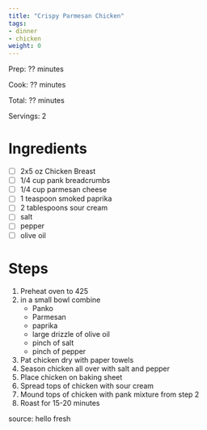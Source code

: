 ```yaml
---
title: "Crispy Parmesan Chicken"
tags:
- dinner
- chicken
weight: 0
---
```

Prep: ?? minutes

Cook: ?? minutes

Total: ?? minutes

Servings: 2

# Ingredients
- [ ] 2x5 oz Chicken Breast
- [ ] 1/4 cup pank breadcrumbs
- [ ] 1/4 cup parmesan cheese
- [ ] 1 teaspoon smoked paprika
- [ ] 2 tablespoons sour cream
- [ ] salt
- [ ] pepper
- [ ] olive oil

# Steps
1. Preheat oven to 425
2. in a small bowl combine
	- Panko
	- Parmesan 
	- paprika
	- large drizzle of olive oil
	- pinch of salt
	- pinch of pepper
3. Pat chicken dry with paper towels
4. Season chicken all over with salt and pepper
5. Place chicken on baking sheet
6. Spread tops of chicken with sour cream
7. Mound tops of chicken with pank mixture from step 2
8. Roast for 15-20 minutes


source: hello fresh